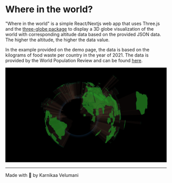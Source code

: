 # Where in the world?
"Where in the world" is a simple React/Nextjs web app that uses Three.js and the [three-globe package](https://github.com/vasturiano/three-globe?tab=readme-ov-file) to display a 3D globe visualization of the world with corresponding altitude data based on the provided JSON data. The higher the altitude, the higher the data value. 

In the example provided on the demo page, the data is based on the kilograms of food waste per country in the year of 2021. The data is provided by the World Population Review and can be found [here](https://worldpopulationreview.com/countries).

![Image of 3D globe](image.png)

---
Made with 💖 by Karnikaa Velumani